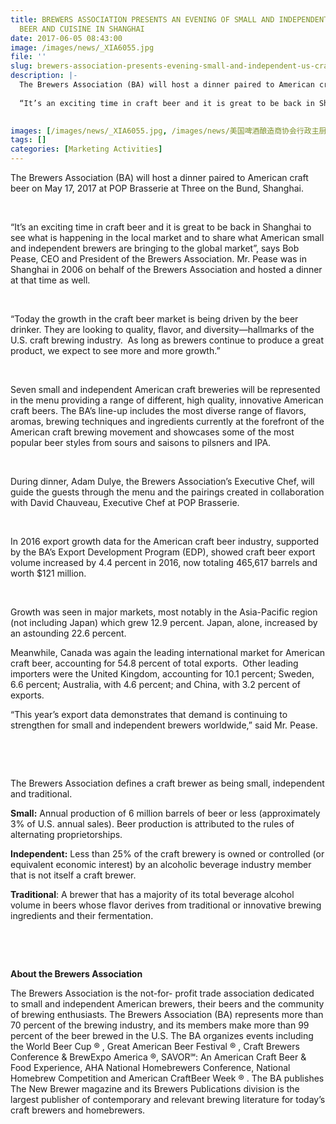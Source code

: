 ```yaml
---
title: BREWERS ASSOCIATION PRESENTS AN EVENING OF SMALL AND INDEPENDENT U.S. CRAFT
  BEER AND CUISINE IN SHANGHAI
date: 2017-06-05 08:43:00
image: /images/news/_XIA6055.jpg
file: ''
slug: brewers-association-presents-evening-small-and-independent-us-craft-beer-and-cuisine-shanghai
description: |-
  The Brewers Association (BA) will host a dinner paired to American craft beer on May 17, 2017 at POP Brasserie at Three on the Bund, Shanghai.
   
  “It’s an exciting time in craft beer and it is great to be back in Shanghai to see what is happening in the local market and to share what American small and independent brewers are bringing to the global market”, says Bob Pease, CEO and President of the Brewers Association. Mr. Pease was in Shanghai in 2006 on behalf of the Brewers Association and hosted a dinner at that time as well.
   

images: [/images/news/_XIA6055.jpg, /images/news/美国啤酒酿造商协会行政主厨亚当▪杜雷.jpg, /images/news/美国啤酒酿造商协会会长及首席执行官鲍勃▪皮斯.jpg, /images/news/美国驻华大使馆公使衔参赞金博龙.jpg, /images/news/_XIA5491_0.jpg, /images/news/_XIA5840.jpg]
tags: []
categories: [Marketing Activities]
---
```

<p>The Brewers Association (BA) will host a dinner paired to American craft beer on May 17, 2017 at POP Brasserie at Three on the Bund, Shanghai.</p>
<p> </p>
<p>“It’s an exciting time in craft beer and it is great to be back in Shanghai to see what is happening in the local market and to share what American small and independent brewers are bringing to the global market”, says Bob Pease, CEO and President of the Brewers Association. Mr. Pease was in Shanghai in 2006 on behalf of the Brewers Association and hosted a dinner at that time as well.</p>
<p> </p>
<p>“Today the growth in the craft beer market is being driven by the beer drinker. They are looking to quality, flavor, and diversity—hallmarks of the U.S. craft brewing industry.  As long as brewers continue to produce a great product, we expect to see more and more growth.”</p>
<p> </p>
<p>Seven small and independent American craft breweries will be represented in the menu providing a range of different, high quality, innovative American craft beers. The BA’s line-up includes the most diverse range of flavors, aromas, brewing techniques and ingredients currently at the forefront of the American craft brewing movement and showcases some of the most popular beer styles from sours and saisons to pilsners and IPA.</p>
<p> </p>
<p>During dinner, Adam Dulye, the Brewers Association’s Executive Chef, will guide the guests through the menu and the pairings created in collaboration with David Chauveau, Executive Chef at POP Brasserie.</p>
<p> </p>
<p>In 2016 export growth data for the American craft beer industry, supported by the BA’s Export Development Program (EDP), showed craft beer export volume increased by 4.4 percent in 2016, now totaling 465,617 barrels and worth $121 million.</p>
<p> </p>
<p>Growth was seen in major markets, most notably in the Asia-Pacific region (not including Japan) which grew 12.9 percent. Japan, alone, increased by an astounding 22.6 percent.</p>
<p>Meanwhile, Canada was again the leading international market for American craft beer, accounting for 54.8 percent of total exports.  Other leading importers were the United Kingdom, accounting for 10.1 percent; Sweden, 6.6 percent; Australia, with 4.6 percent; and China, with 3.2 percent of exports.</p>
<p>“This year’s export data demonstrates that demand is continuing to strengthen for small and independent brewers worldwide,” said Mr. Pease.</p>
<p> </p>
<p> </p>
<p>The Brewers Association defines a craft brewer as being small, independent and traditional.</p>
<p><strong>Small:</strong> Annual production of 6 million barrels of beer or less (approximately 3% of U.S. annual sales). Beer production is attributed to the rules of alternating proprietorships.</p>
<p><strong>Independent:</strong> Less than 25% of the craft brewery is owned or controlled (or equivalent economic interest) by an alcoholic beverage industry member that is not itself a craft brewer.</p>
<p><strong>Traditional</strong>: A brewer that has a majority of its total beverage alcohol volume in beers whose flavor derives from traditional or innovative brewing ingredients and their fermentation.</p>
<p> </p>
<p> </p>
<p><strong>About the Brewers Association</strong></p>
<p>The Brewers Association is the not-for- profit trade association dedicated to small and independent American brewers, their beers and the community of brewing enthusiasts. The Brewers Association (BA) represents more than 70 percent of the brewing industry, and its members make more than 99 percent of the beer brewed in the U.S. The BA organizes events including the World Beer Cup ® , Great American Beer Festival ® , Craft Brewers Conference & BrewExpo America ®, SAVOR℠: An American Craft Beer &amp; Food Experience, AHA National Homebrewers Conference, National Homebrew Competition and American CraftBeer Week ® . The BA publishes The New Brewer magazine and its Brewers Publications division is the largest publisher of contemporary and relevant brewing literature for today’s craft brewers and homebrewers.</p>
<p> </p>
<p> </p>

